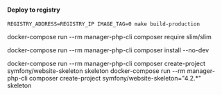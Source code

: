 #### Deploy to registry
```
REGISTRY_ADDRESS=REGISTRY_IP IMAGE_TAG=0 make build-production
```

docker-compose run --rm manager-php-cli composer require slim/slim

docker-compose run --rm manager-php-cli composer install --no-dev


docker-compose run --rm manager-php-cli composer create-project symfony/website-skeleton skeleton
docker-compose run --rm manager-php-cli composer create-project symfony/website-skeleton="4.2.*" skeleton
